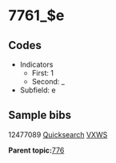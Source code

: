 # 7761\_$e

## Codes

-   Indicators
    -   First: 1
    -   Second: \_
-   Subfield: e

## Sample bibs

12477089 [Quicksearch](https://search.library.yale.edu/catalog/12477089) [VXWS](http://prodorbis.library.yale.edu:7014/vxws/GetHoldingsService?bibId=12477089)

**Parent topic:**[776](../../tags/776/776.md)

